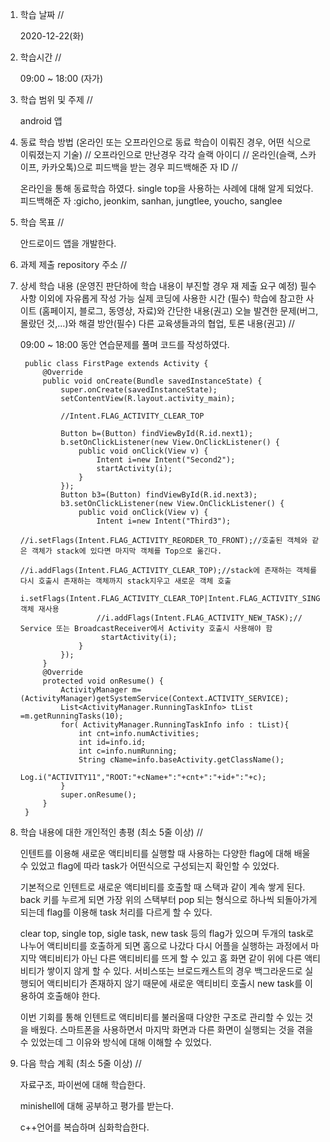 1. 학습 날짜 // 

    2020-12-22(화)
 
2. 학습시간 // 

    09:00 ~ 18:00 (자가)
    
3. 학습 범위 및 주제 // 
    
    android 앱

4. 동료 학습 방법 (온라인 또는 오프라인으로 동료 학습이 이뤄진 경우, 어떤 식으로 이뤄졌는지 기술) // 오프라인으로 만난경우 각각 슬랙 아이디 // 온라인(슬랙, 스카이프, 카카오톡)으로 피드백을 받는 경우 피드백해준 자 ID // 

    온라인을 통해 동료학습 하였다. single top을 사용하는 사례에 대해 알게 되었다. 피드백해준 자 :gicho, jeonkim, sanhan, jungtlee, youcho, sanglee

5. 학습 목표 //

    안드로이드 앱을 개발한다.
    
6. 과제 제출 repository 주소 // 
    
    
    
7. 상세 학습 내용 (운영진 판단하에 학습 내용이 부진할 경우 재 제출 요구 예정) 필수사항 이외에 자유롭게 작성 가능 실제 코딩에 사용한 시간 (필수) 학습에 참고한 사이트 (홈페이지, 블로그, 동영상, 자료)와 간단한 내용(권고) 오늘 발견한 문제(버그, 몰랐던 것,...)와 해결 방안(필수) 다른 교육생들과의 협업, 토론 내용(권고) //
    
    09:00 ~ 18:00 동안 연습문제를 풀며 코드를 작성하였다.
   
        public class FirstPage extends Activity {
            @Override
            public void onCreate(Bundle savedInstanceState) {
                super.onCreate(savedInstanceState);
                setContentView(R.layout.activity_main);

                //Intent.FLAG_ACTIVITY_CLEAR_TOP

                Button b=(Button) findViewById(R.id.next1);
                b.setOnClickListener(new View.OnClickListener() {
                    public void onClick(View v) {
                        Intent i=new Intent("Second2");
                        startActivity(i);
                    }
                });
                Button b3=(Button) findViewById(R.id.next3);
                b3.setOnClickListener(new View.OnClickListener() {
                    public void onClick(View v) {
                        Intent i=new Intent("Third3");
                        //i.setFlags(Intent.FLAG_ACTIVITY_REORDER_TO_FRONT);//호출된 객체와 같은 객체가 stack에 있다면 마지막 객체를 Top으로 옮긴다.
                        //i.addFlags(Intent.FLAG_ACTIVITY_CLEAR_TOP);//stack에 존재하는 객체를 다시 호출시 존재하는 객체까지 stack지우고 새로운 객체 호출
                        i.setFlags(Intent.FLAG_ACTIVITY_CLEAR_TOP|Intent.FLAG_ACTIVITY_SINGLE_TOP);//객체 재사용
                        //i.addFlags(Intent.FLAG_ACTIVITY_NEW_TASK);// Service 또는 BroadcastReceiver에서 Activity 호출시 사용해야 함
                         startActivity(i);
                    }
                });
            }
            @Override
            protected void onResume() {
                ActivityManager m=(ActivityManager)getSystemService(Context.ACTIVITY_SERVICE);
                List<ActivityManager.RunningTaskInfo> tList =m.getRunningTasks(10);
                for( ActivityManager.RunningTaskInfo info : tList){
                    int cnt=info.numActivities;
                    int id=info.id;
                    int c=info.numRunning;
                    String cName=info.baseActivity.getClassName();
                    Log.i("ACTIVITY11","ROOT:"+cName+":"+cnt+":"+id+":"+c);
                }
                super.onResume();
            }
        }
   
   
8. 학습 내용에 대한 개인적인 총평 (최소 5줄 이상) //
    
    인텐트를 이용해 새로운 액티비티를 실행할 때 사용하는 다양한 flag에 대해 배울 수 있었고 flag에 따라 task가 어떤식으로 구성되는지 확인할 수 있었다. 
    
    기본적으로 인텐트로 새로운 액티비티를 호출할 때 스택과 같이 계속 쌓게 된다. back 키를 누르게 되면 가장 위의 스택부터 pop 되는 형식으로 하나씩 되돌아가게 되는데 flag를 이용해 task 처리를 다르게 할 수 있다. 
    
    clear top, single top, sigle task, new task 등의 flag가 있으며 두개의 task로 나누어 액티비티를 호출하게 되면 홈으로 나갔다 다시 어플을 실행하는 과정에서 마지막 액티비티가 아닌 다른 액티비티를 뜨게 할 수 있고 홈 화면 같이 위에 다른 액티비티가 쌓이지 않게 할 수 있다. 서비스또는 브로드캐스트의 경우 백그라운드로 실행되어 액티비티가 존재하지 않기 때문에 새로운 액티비티 호출시 new task를 이용하여 호출해야 한다.
    
    이번 기회를 통해 인텐트로 액티비티를 불러올때 다양한 구조로 관리할 수 있는 것을 배웠다. 스마트폰을 사용하면서 마지막 화면과 다른 화면이 실행되는 것을 겪을 수 있었는데 그 이유와 방식에 대해 이해할 수 있었다. 
    
    
9. 다음 학습 계획 (최소 5줄 이상) // 
    
    자료구조, 파이썬에 대해 학습한다.
    
    minishell에 대해 공부하고 평가를 받는다.
    
    c++언어를 복습하며 심화학습한다.